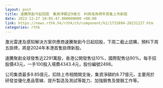 ```yaml
---
layout: post
title: 速騰聚創今起招股　集資淨額近9億元　料將成為明年首隻上市新股
date: 2023-12-27 10:05:47.000000000 +08:00
link: https://news.rthk.hk/rthk/ch/component/k2/1733894-20231227.htm
categories: rthk
---
```


激光雷達及感知解決方案供應商速騰聚創今日起招股，下周二截止認購，預料下周五掛牌，將是2024年本港首隻掛牌新股。

速騰聚創全球發售近2291萬股，香港公開發售佔10%，國際配售佔90%。每手招股價43元，一手100股入場費4343.4元，股份編號2498。

公司集資最多9.85億元，扣除上市相關開支後，集資淨額約8.77億元，主要用於研發並優化產品管線、提升製造及測試等能力、加強銷售及營銷工作等。
